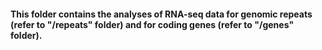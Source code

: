 #### This folder contains the analyses of RNA-seq data for genomic repeats (refer to "/repeats" folder) and for coding genes (refer to "/genes" folder).
